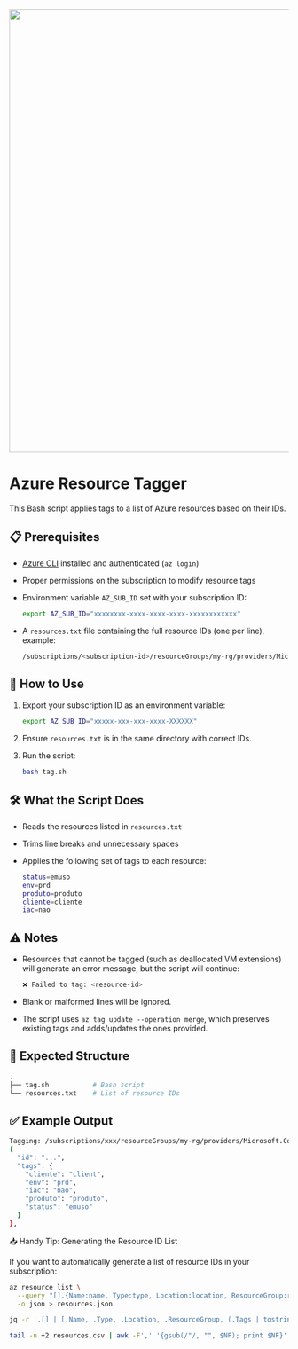 <!-- markdownlint-disable MD033 -->
<!-- markdownlint-disable MD045 -->
<!-- markdownlint-disable MD041 -->

  <tr>
    <td><img src="https://external-content.duckduckgo.com/iu/?u=https%3A%2F%2Fcdn.icon-icons.com%2Ficons2%2F2699%2FPNG%2F512%2Flinux_logo_icon_171222.png&f=1&nofb=1&ipt=7b969f2234f747e1db21294a093082793cd402f722f9a867d58226223e3cfc1c" width="800" /></td>
  </tr>
</table>


# Azure Resource Tagger

This Bash script applies tags to a list of Azure resources based on their IDs.

## 📋 Prerequisites

- [Azure CLI](https://learn.microsoft.com/cli/azure/install-azure-cli) installed and authenticated (`az login`)
- Proper permissions on the subscription to modify resource tags
- Environment variable `AZ_SUB_ID` set with your subscription ID:

  ```bash
  export AZ_SUB_ID="xxxxxxxx-xxxx-xxxx-xxxx-xxxxxxxxxxxx"
  ```

- A `resources.txt` file containing the full resource IDs (one per line), example:

  ```bash
  /subscriptions/<subscription-id>/resourceGroups/my-rg/providers/Microsoft.Compute/virtualMachines/my-vm
  ```

## 🚀 How to Use

1. Export your subscription ID as an environment variable:

   ```bash
   export AZ_SUB_ID="xxxxx-xxx-xxx-xxxx-XXXXXX"
   ```

2. Ensure `resources.txt` is in the same directory with correct IDs.

3. Run the script:

   ```bash
   bash tag.sh
   ```

## 🛠️ What the Script Does

- Reads the resources listed in `resources.txt`
- Trims line breaks and unnecessary spaces
- Applies the following set of tags to each resource:

  ```bash
  status=emuso
  env=prd
  produto=produto
  cliente=cliente
  iac=nao
  ```

## ⚠️ Notes

- Resources that cannot be tagged (such as deallocated VM extensions) will generate an error message, but the script will continue:

  ```bash
  ❌ Failed to tag: <resource-id>
  ```

- Blank or malformed lines will be ignored.
- The script uses `az tag update --operation merge`, which preserves existing tags and adds/updates the ones provided.

## 📁 Expected Structure

```bash
.
├── tag.sh           # Bash script
└── resources.txt    # List of resource IDs
```

## ✅ Example Output

```bash
Tagging: /subscriptions/xxx/resourceGroups/my-rg/providers/Microsoft.Compute/virtualMachines/vm01
{
  "id": "...",
  "tags": {
    "cliente": "client",
    "env": "prd",
    "iac": "nao",
    "produto": "produto",
    "status": "emuso"
  }
},
```

📥 Handy Tip: Generating the Resource ID List

If you want to automatically generate a list of resource IDs in your subscription:

```bash
az resource list \
  --query "[].{Name:name, Type:type, Location:location, ResourceGroup:resourceGroup, Tags:tags, Id:id}" \
  -o json > resources.json

jq -r '.[] | [.Name, .Type, .Location, .ResourceGroup, (.Tags | tostring), .Id] | @csv' resources.json > resources.csv

tail -n +2 resources.csv | awk -F',' '{gsub(/"/, "", $NF); print $NF}' > resources.txt # Adjust resources.txt if necessary
```
